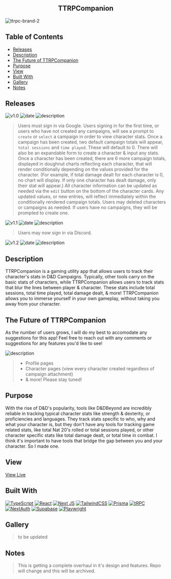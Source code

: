 <h2 align="center"> TTRPCompanion </h2>

![ttrpc-brand-2](https://github.com/knlrvr/ttrpg-char-stats-v2/assets/91632194/d567f93b-5135-47a8-a6f9-eba00e26fc58)


## Table of Contents
- [Releases](#releases)
- [Description](#description)
- [The Future of TTRPCompanion](#the-future-of-ttrpcompanion)
- [Purpose](#purpose)
- [View](#view)
- [Built With](#built-with)
- [Gallery](#gallery)
- [Notes](#notes)

<a name="releases"></a>
## Releases
![v1.0](https://img.shields.io/badge/version-1.0-38bdf8) ![date](https://img.shields.io/badge/Aug%207%202023-informational) ![description](https://img.shields.io/badge/Initial_Release_+_How_To_Use-grey)
> Users must sign in via Google. Users signing in for the first time, or users who have not created any campaigns, will see a prompt to ```create``` or ```select``` a campaign in order to view character stats. Once a campaign has been created, two default campaign totals will appear, ```total sessions``` and ```time played```. These will default to 0. There will also be an expandable form to create a character & input any stats. Once a character has been created, there are 6 more campaign totals, displayed in doughnut charts reflecting each character, that will render conditionally depending on the values provided for the character. (For example, if total damage dealt for each character is 0, no chart will display. If only one character has dealt damage, only their stat will appear.) All character information can be updated as needed via the ```edit``` button on the bottom of the character cards. Any updated values, or new entries, will reflect immediately within the conditionally rendered campaign totals. Users may deleted characters or campaigns as needed. If users have no campaigns, they will be prompted to create one. 

![v1.1](https://img.shields.io/badge/version-1.1-success) ![date](https://img.shields.io/badge/Aug%2029%202023-informational) ![description](https://img.shields.io/badge/Login_Updates-grey)
> Users may now sign in via Discord.

![v1.2](https://img.shields.io/badge/version-1.1-fb923c) ![date](https://img.shields.io/badge/Sep%2014%202023-informational) ![description](https://img.shields.io/badge/App_Overhaul_&_Function_Updates-grey)


<a name="description"></a>
## Description
TTRPCompanion is a gaming utility app that allows users to track their character's stats in D&D Campaigns. Typically, other tools carry on the basic stats of characters, while TTRPCompanion allows users to track stats that blur the lines between player & character. These stats include total sessions, total time played, total damage dealt, & more! TTRPCompanion allows you to immerse yourself in your own gameplay, without taking you away from your character.


<a name="the-future-of-ttrpcompanion"></a>
## The Future of TTRPCompanion
As the number of users grows, I will do my best to accomodate any suggestions for this app! Feel free to reach out with any comments or suggestions for any features you'd like to see! 

![description](https://img.shields.io/badge/Upcoming_Features-grey)
> - Profile pages
> - Character pages (view every character created regardless of campaign attachment)
> - & more! Please stay tuned! 


<a name="purpose"></a>
## Purpose
With the rise of D&D's popularity, tools like D&DBeyond are incredibly reliable in tracking typical character stats like strength & dexterity, or proficiencies and languages. They track stats specific to who, why and what your character is, but they don't have any tools for tracking game related stats, like total Nat 20's rolled or total sessions played, or other character specific stats like total damage dealt, or total time in combat. I think it's important to have tools that bridge the gap between you and your character. So I made one. 


<a name="view"></a>
## View
[View Live](https://ttrpg-char-stats-v2.vercel.app/)


<a name="built-with"></a>
## Built With
[![TypeScript](https://img.shields.io/badge/typescript-%23007ACC.svg?style=for-the-badge&logo=typescript&logoColor=white)](https://www.typescriptlang.org/) [![React](https://img.shields.io/badge/react-%2320232a.svg?style=for-the-badge&logo=react&logoColor=%2361DAFB)](https://react.dev/) [![Next JS](https://img.shields.io/badge/Next-black?style=for-the-badge&logo=next.js&logoColor=white)](https://nextjs.org/) [![TailwindCSS](https://img.shields.io/badge/tailwindcss-%2338B2AC.svg?style=for-the-badge&logo=tailwind-css&logoColor=white)](https://tailwindcss.com/docs/installation) [![Prisma](https://img.shields.io/badge/Prisma-3982CE?style=for-the-badge&logo=Prisma&logoColor=white)](https://www.prisma.io/) [![tRPC](https://img.shields.io/badge/trpc-blue.svg?style=for-the-badge&logoColor=white)](https://trpc.io/docs/quickstart) [![NextAuth](https://img.shields.io/badge/NextAuth-black.svg?style=for-the-badge&logoColor=white)](https://next-auth.js.org/) [![Supabase](https://img.shields.io/badge/Supabase-3ECF8E?style=for-the-badge&logo=supabase&logoColor=white)](https://supabase.com/) [![Playwright](https://img.shields.io/badge/Playwright-45ba4b?style=for-the-badge&logo=Playwright&logoColor=white)](https://playwright.dev/docs/intro)


<a name="gallery"></a>
## Gallery
> to be updated
>

<a name="notes"></a>
## Notes
> This is getting a complete overhaul in it's design and features. Repo will change and this will be archived.  
